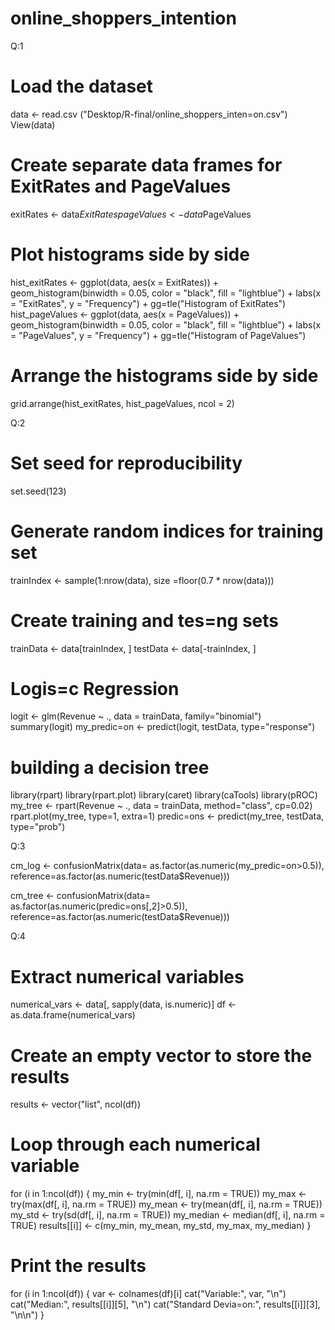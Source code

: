 # online_shoppers_intention
Q:1

# Load the dataset
data <- read.csv ("Desktop/R-final/online_shoppers_inten=on.csv")
View(data)

# Create separate data frames for ExitRates and PageValues
exitRates <- data$ExitRates
pageValues <- data$PageValues

# Plot histograms side by side

hist_exitRates <- ggplot(data, aes(x = ExitRates)) +
 geom_histogram(binwidth = 0.05, color = "black", fill = "lightblue") +
 labs(x = "ExitRates", y = "Frequency") +
 gg=tle("Histogram of ExitRates")
hist_pageValues <- ggplot(data, aes(x = PageValues)) +
 geom_histogram(binwidth = 0.05, color = "black", fill = "lightblue") +
 labs(x = "PageValues", y = "Frequency") +
 gg=tle("Histogram of PageValues")
 
# Arrange the histograms side by side
grid.arrange(hist_exitRates, hist_pageValues, ncol = 2)

Q:2

# Set seed for reproducibility
set.seed(123)

# Generate random indices for training set
trainIndex <- sample(1:nrow(data), size =floor(0.7 * nrow(data)))

# Create training and tes=ng sets
trainData <- data[trainIndex, ]
testData <- data[-trainIndex, ]

# Logis=c Regression
logit <- glm(Revenue ~ .,
 data = trainData, family="binomial")
summary(logit)
my_predic=on <- predict(logit, testData, type="response")

# building a decision tree
library(rpart)
library(rpart.plot)
library(caret)
library(caTools)
library(pROC)
my_tree <- rpart(Revenue ~ .,
 data = trainData, method="class", cp=0.02)
rpart.plot(my_tree, type=1, extra=1)
predic=ons <- predict(my_tree, testData, type="prob")

Q:3 

cm_log <- confusionMatrix(data= as.factor(as.numeric(my_predic=on>0.5)),
 reference=as.factor(as.numeric(testData$Revenue)))
 
cm_tree <- confusionMatrix(data= as.factor(as.numeric(predic=ons[,2]>0.5)),
 reference=as.factor(as.numeric(testData$Revenue)))

 Q:4 

 # Extract numerical variables
numerical_vars <- data[, sapply(data, is.numeric)]
df <- as.data.frame(numerical_vars)

# Create an empty vector to store the results
results <- vector("list", ncol(df))

# Loop through each numerical variable
for (i in 1:ncol(df)) {
 my_min <- try(min(df[, i], na.rm = TRUE))
 my_max <- try(max(df[, i], na.rm = TRUE))
 my_mean <- try(mean(df[, i], na.rm = TRUE))
 my_std <- try(sd(df[, i], na.rm = TRUE))
 my_median <- median(df[, i], na.rm = TRUE)
 results[[i]] <- c(my_min, my_mean, my_std, my_max, my_median)
}

# Print the results
for (i in 1:ncol(df)) {
 var <- colnames(df)[i]
 cat("Variable:", var, "\n")
 cat("Median:", results[[i]][5], "\n")
 cat("Standard Devia=on:", results[[i]][3], "\n\n")
}
